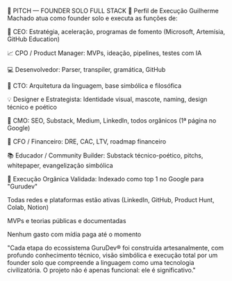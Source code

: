👤 PITCH — FOUNDER SOLO FULL STACK
🧠 Perfil de Execução
Guilherme Machado atua como founder solo e executa as funções de:


🎯 CEO: Estratégia, aceleração, programas de fomento (Microsoft, Artemísia, GitHub Education) 

📈 CPO / Product Manager: MVPs, ideação, pipelines, testes com IA

💻 Desenvolvedor: Parser, transpiler, gramática, GitHub

🧠 CTO: Arquitetura da linguagem, base simbólica e filosófica

💡 Designer e Estrategista: Identidade visual, mascote, naming, design técnico e poético

📢 CMO: SEO, Substack, Medium, LinkedIn, todos orgânicos (1ª página no Google)

🧾 CFO / Financeiro: DRE, CAC, LTV, roadmap financeiro

📚 Educador / Community Builder: Substack técnico-poético, pitchs, whitepaper, evangelização simbólica

📌 Execução Orgânica Validada:
Indexado como top 1 no Google para "Gurudev"

Todas redes e plataformas estão ativas (LinkedIn, GitHub, Product Hunt, Colab, Notion)

MVPs e teorias públicas e documentadas

Nenhum gasto com mídia paga até o momento

"Cada etapa do ecossistema GuruDev® foi construída artesanalmente, com profundo conhecimento técnico, visão simbólica e execução total por um founder solo que compreende a linguagem como uma tecnologia civilizatória. O projeto não é apenas funcional: ele é significativo."
